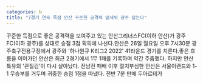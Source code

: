 ```yaml
---
categories: b
title: "7경기 연속 득점 안산 꾸준한 공격력 앞세워 광주 잡는다"
---
```

꾸준한 득점으로 좋은 공격력을 보여주고 있는 안산그리너스FC(이하 안산)가 광주FC(이하 광주)를 상대로 승점 3점 획득에 나선다.안산은 26일 월요일 오후 7시30분 광주축구전용구장에서 광주와 &#39;하나원큐 K리그2 2022&#39; 41라운드 경기를 치른다.좋은 흐름을 이어가던 안산은 최근 2경기에서 1무 1패를 기록하며 약간 주춤했다. 하지만 안산 특유의 &#39;끈질김&#39;이 다시 살아났다. 전남전 패배 이후 절치부심한 안산은 서울이랜드와 1-1 무승부를 거두며 귀중한 승점 1점을 따냈다. 전반 7분 만에 두아르테가